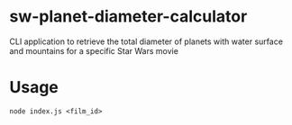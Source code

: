 # sw-planet-diameter-calculator
CLI application to retrieve the total diameter of planets with water surface and mountains for a specific Star Wars movie

# Usage
```
node index.js <film_id>
```